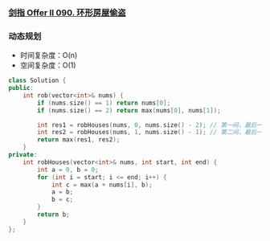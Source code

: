 ### [剑指 Offer II 090. 环形房屋偷盗](https://leetcode.cn/problems/PzWKhm/)

### 动态规划

- 时间复杂度：O(n)
- 空间复杂度：O(1)

```c++
class Solution {
public:
    int rob(vector<int>& nums) {
        if (nums.size() == 1) return nums[0];
        if (nums.size() == 2) return max(nums[0], nums[1]);

        int res1 = robHouses(nums, 0, nums.size() - 2); // 第一间，最后一间不偷
        int res2 = robHouses(nums, 1, nums.size() - 1); // 第二间，最后一间
        return max(res1, res2);
    }
private:
    int robHouses(vector<int>& nums, int start, int end) {
        int a = 0, b = 0;
        for (int i = start; i <= end; i++) {
            int c = max(a + nums[i], b);
            a = b;
            b = c;
        }
        return b;
    }
};
```
